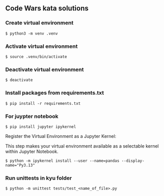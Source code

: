 ## Code Wars kata solutions

### Create virtual environment
`$ python3 -m venv .venv`

### Activate virtual environment
`$ source .venv/bin/activate`

### Deactivate virtual environment
`$ deactivate`

### Install packages from requirements.txt
`$ pip install -r requirements.txt`

### For juypter notebook
`$ pip install jupyter ipykernel`

Register the Virtual Environment as a Jupyter Kernel:

This step makes your virtual environment available as a selectable kernel within Jupyter Notebook.

`$ python -m ipykernel install --user --name=pandas --display-name="Py3.13"`

### Run unittests in kyu folder
`$ python -m unittest tests/test_<name_of_file>.py`
